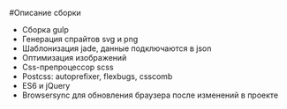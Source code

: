 #Описание сборки
- Сборка gulp
- Генерация спрайтов svg и png
- Шаблонизация jade, данные подключаются в json
- Оптимизация изображений
- Css-препроцессор scss
- Postcss: autoprefixer, flexbugs, csscomb
- ES6 и jQuery
- Browsersync для обновления браузера после изменений в проекте
